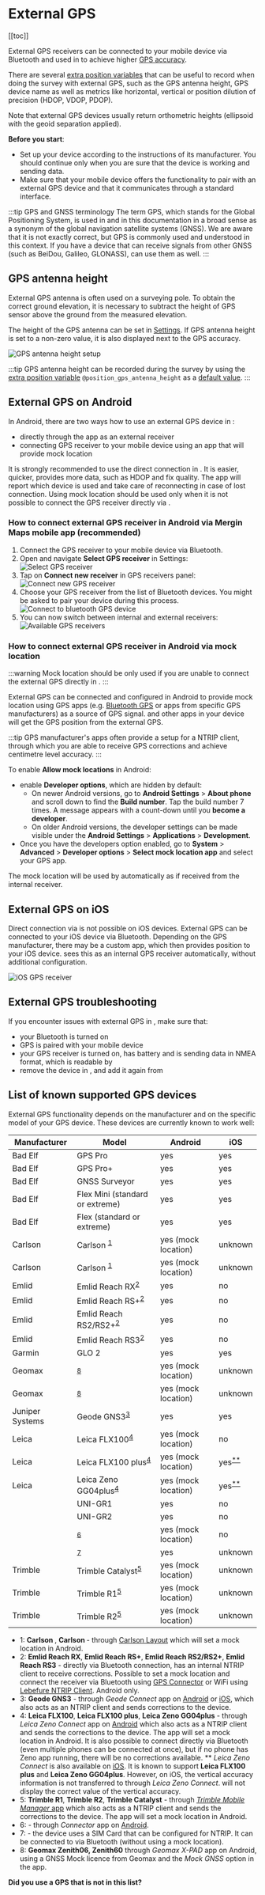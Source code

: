 # External GPS

<!--- IMPORTANT: This permalink is referenced from Mergin Maps mobile app -->

[[toc]]

External GPS receivers can be connected to your mobile device via Bluetooth and used in <MobileAppName /> to achieve higher [GPS accuracy](../gps_accuracy/). 

There are several [extra position variables](../../layer/position_variables/) that can be useful to record when doing the survey with external GPS, such as the GPS antenna height, GPS device name as well as metrics like horizontal, vertical or position dilution of precision (HDOP, VDOP, PDOP).

Note that external GPS devices usually return orthometric heights (ellipsoid with the geoid separation applied).

**Before you start**:
- Set up your device according to the instructions of its manufacturer. You should continue only when you are sure that the device is working and sending data.
- Make sure that your mobile device offers the functionality to pair with an external GPS device and that it communicates through a standard interface.

:::tip GPS and GNSS terminology
The term GPS, which stands for the Global Positioning System, is used in <MobileAppName /> and in this documentation in a broad sense as a synonym of the global navigation satellite systems (GNSS). We are aware that it is not exactly correct, but GPS is commonly used and understood in this context. 
If you have a device that can receive signals from other GNSS (such as BeiDou, Galileo, GLONASS), <MobileAppName /> can use them as well.
:::

## GPS antenna height
External GPS antenna is often used on a surveying pole. To obtain the correct ground elevation, it is necessary to subtract the height of GPS sensor above the ground from the measured elevation.

The height of the GPS antenna can be set in [<MobileAppName /> Settings](../mobile-app-ui/#gps-settings). If GPS antenna height is set to a non-zero value, it is also displayed next to the GPS accuracy.

![GPS antenna height setup](../mobile-app-ui/input-gps-height.jpg "GPS antenna height setup")

:::tip
GPS antenna height can be recorded during the survey by using the [extra position variable](../../layer/position_variables/) `@position_gps_antenna_height` as a [default value](../../layer/settingup_forms_settings/#default-values).
:::

## External GPS on Android
In Android, there are two ways how to use an external GPS device in <MobileAppName />:
- directly through the app as an external receiver
- connecting GPS receiver to your mobile device using an app that will provide mock location

It is strongly recommended to use the direct connection in <MobileAppName />. It is easier, quicker, provides more data, such as HDOP and fix quality. The app will report which device is used and take care of reconnecting in case of lost connection. Using mock location should be used only when it is not possible to connect the GPS receiver directly via <MobileAppName />.

### How to connect external GPS receiver in Android via Mergin Maps mobile app (recommended)
1. Connect the GPS receiver to your mobile device via Bluetooth.
2. Open <MobileAppName /> and navigate **Select GPS receiver** in Settings:
![Select GPS receiver](./input-external-gps.jpg "Select GPS receiver")
3. Tap on **Connect new receiver** in GPS receivers panel:
![Connect new GPS receiver](./external-gps-connect.jpg "Connect new GPS receiver")
4. Choose your GPS receiver from the list of Bluetooth devices. You might be asked to pair your device during this process.
![Connect to bluetooth GPS device](./external-gps-connect2.jpg "Connect to bluetooth GPS device")
5. You can now switch between internal and external receivers:
![Available GPS receivers](./external-gps-receivers.jpg "Available GPS receivers")

### How to connect external GPS receiver in Android via mock location
:::warning
Mock location should be only used if you are unable to connect the external GPS directly in <MobileAppName />.
:::

External GPS can be connected and configured in Android to provide mock location using GPS apps (e.g. [Bluetooth GPS](https://play.google.com/store/apps/details?id=de.pilablu.gpsconnector) or apps from specific GPS manufacturers) as a source of GPS signal. <MobileAppName /> and other apps in your device will get the GPS position from the external GPS. 

:::tip
GPS manufacturer's apps often provide a setup for a NTRIP client, through which you are able to receive GPS corrections and achieve centimetre level accuracy.
:::

To enable **Allow mock locations** in Android:
- enable **Developer options**, which are hidden by default:
  - On newer Android versions, go to **Android Settings** > **About phone** and scroll down to find the **Build number**. Tap the build number 7 times. A message appears with a count-down until you **become a developer**.
  - On older Android versions, the developer settings can be made visible under the **Android Settings** > **Applications** > **Development**.
- Once you have the developers option enabled, go to **System** > **Advanced** > **Developer options** > **Select mock location app** and select your GPS app.

The mock location will be used by <MobileAppName /> automatically as if received from the internal receiver.

## External GPS on iOS

Direct connection via <MobileAppName /> is not possible on iOS devices. External GPS can be connected to your iOS device via Bluetooth. Depending on the GPS manufacturer, there may be a custom app, which then provides position to your iOS device. <MobileAppName /> sees this as an internal GPS receiver automatically, without additional configuration.

![iOS GPS receiver](./external-gps-ios.jpg "iOS GPS receiver")

## External GPS troubleshooting
If you encounter issues with external GPS in <MobileAppName />, make sure that:
- your Bluetooth is turned on
- GPS is paired with your mobile device
- your GPS receiver is turned on, has battery and is sending data in NMEA format, which is readable by <MobileAppName />
- remove the device in <MobileAppName />, and add it again from <MobileAppName />

## List of known supported GPS devices
External GPS functionality depends on the manufacturer and on the specific model of your GPS device. These devices are currently known to work well:

| Manufacturer | Model | Android | iOS |
|---|---|---|---|
| Bad Elf | GPS Pro | yes | yes |
| Bad Elf | GPS Pro+ | yes | yes |
| Bad Elf | GNSS Surveyor | yes | yes |
| Bad Elf | Flex Mini (standard or extreme) | yes | yes |
| Bad Elf | Flex (standard or extreme) | yes | yes |
| Carlson | Carlson <NoSpellcheck id="Brx7" /><sup><a href="#link-1">1</a></sup> | yes (mock location) | unknown |
| Carlson | Carlson <NoSpellcheck id="xML2" /> <sup><a href="#link-1">1</a></sup>| yes (mock location) | unknown |
| Emlid | Emlid Reach RX<sup><a href="#link-2">2</a></sup> | yes | no |
| Emlid | Emlid Reach RS+<sup><a href="#link-2">2</a></sup> | yes | no |
| Emlid | Emlid Reach RS2/RS2+<sup><a href="#link-2">2</a></sup> | yes | no |
| Emlid | Emlid Reach RS3<sup><a href="#link-2">2</a></sup> | yes | no |
| Garmin | GLO 2 | yes | yes |
| Geomax | <NoSpellcheck id="Zenith06" /><sup><a href="#link-8">8</a></sup>  | yes (mock location) | unknown |
| Geomax | <NoSpellcheck id="Zenith60" /><sup><a href="#link-8">8</a></sup>  | yes (mock location)  | unknown |
| Juniper Systems | Geode GNS3<sup><a href="#link-3">3</a></sup> | yes | yes |
| Leica | Leica FLX100<sup><a href="#link-4">4</a></sup> | yes (mock location) | no |
| Leica | Leica FLX100 plus<sup><a href="#link-4">4</a></sup> | yes (mock location) | yes<sup><a href="#link-**">**</a></sup>|
| Leica | Leica Zeno GG04plus<sup><a href="#link-4">4</a></sup> | yes (mock location) | yes<sup><a href="#link-**">**</a></sup> |
| <NoSpellcheck id="marXact" /> | UNI-GR1| yes | no |
| <NoSpellcheck id="marXact" /> | UNI-GR2| yes | no |
| <NoSpellcheck id="proNIVO" /> | <NoSpellcheck id="PNR21" /><sup><a href="#link-6">6</a></sup> | yes (mock location)| no |
| <NoSpellcheck id="SingularXYZ" /> | <NoSpellcheck id="P1" /><sup><a href="#link-7">7</a></sup> | yes | unknown |
| Trimble | Trimble Catalyst<sup><a href="#link-5">5</a></sup> | yes (mock location) | unknown |
| Trimble | Trimble R1<sup><a href="#link-5">5</a></sup> | yes (mock location) | unknown |
| Trimble | Trimble R2<sup><a href="#link-5">5</a></sup> | yes (mock location) | unknown |


- <a name="link-1">1</a>: **Carlson <NoSpellcheck id="Brx7" />**,  **Carlson <NoSpellcheck id="xML2" />** - through [Carlson Layout](https://www.carlsonsw.com/product/carlson-layout) which will set a mock location in Android.
- <a name="link-2">2</a>: **Emlid Reach RX**, **Emlid Reach RS+**, **Emlid Reach RS2/RS2+**, **Emlid Reach RS3** - directly via Bluetooth connection, has an internal NTRIP client to receive corrections. Possible to set a mock location and connect the receiver via Bluetooth using [GPS Connector](https://play.google.com/store/apps/details?id=de.pilablu.gpsconnector) or WiFi using [Lebefure NTRIP Client](https://play.google.com/store/apps/details?id=com.lefebure.ntripclient). Android only.
- <a name="link-3">3</a>: **Geode GNS3** - through *Geode Connect* app on [Android](https://play.google.com/store/apps/details?id=com.juniper.geode2a&hl=en_NZ&gl=US) or [iOS](https://apps.apple.com/us/app/geode-connect/id1446098695), which also acts as an NTRIP client and sends corrections to the device.
- <a name="link-4">4</a>: **Leica FLX100**, **Leica FLX100 plus**, **Leica Zeno GG04plus** - through *Leica Zeno Connect* app on [Android](https://play.google.com/store/apps/details?id=com.leica.zenoconnect&hl=en&gl=US) which also acts as a NTRIP client and sends the corrections to the device. The app will set a mock location in Android. It is also possible to connect directly via Bluetooth (even multiple phones can be connected at once), but if no phone has Zeno app running, there will be no corrections available. 
   <a name="link-**">**</a> *Leica Zeno Connect* is also available on [iOS](https://apps.apple.com/us/app/zeno-connect/id1310344749). It is known to support **Leica FLX100 plus** and **Leica Zeno GG04plus**.  However, on iOS, the vertical accuracy information is not transferred to <MobileAppName /> through *Leica Zeno Connect*. <MobileAppName /> will not display the correct value of the vertical accuracy.
- <a name="link-5">5</a>: **Trimble R1**, **Trimble R2**, **Trimble Catalyst** - through [*Trimble Mobile Manager* app](https://play.google.com/store/apps/details?id=com.trimble.trimblemobilemanager) which also acts as a NTRIP client and sends the corrections to the device. The app will set a mock location in Android.
- <a name="link-6">6</a>: **<NoSpellcheck id="proNIVO" /> <NoSpellcheck id="PNR21" />** - through *<NoSpellcheck id="Attenberger" /> Connector* app on [Android](https://play.google.com/store/apps/details?id=eu.apglos.attenbergerapp1&hl=en&gl=US).
- <a name="link-7">7</a>: **<NoSpellcheck id="SingularXYZ" /> <NoSpellcheck id="P1" />** - the device uses a SIM Card that can be configured for NTRIP. It can be connected to <MobileAppName /> via Bluetooth (without using a mock location).
- <a name="link-8">8</a>: **Geomax Zenith06, Zenith60** through *Geomax X-PAD* app on Android, using a GNSS Mock licence from Geomax and the *Mock GNSS* option in the app.

**Did you use a GPS that is not in this list?** <GitHubRepo id="MerginMaps/docs/issues/124" desc="Share your experiences with us!" />
